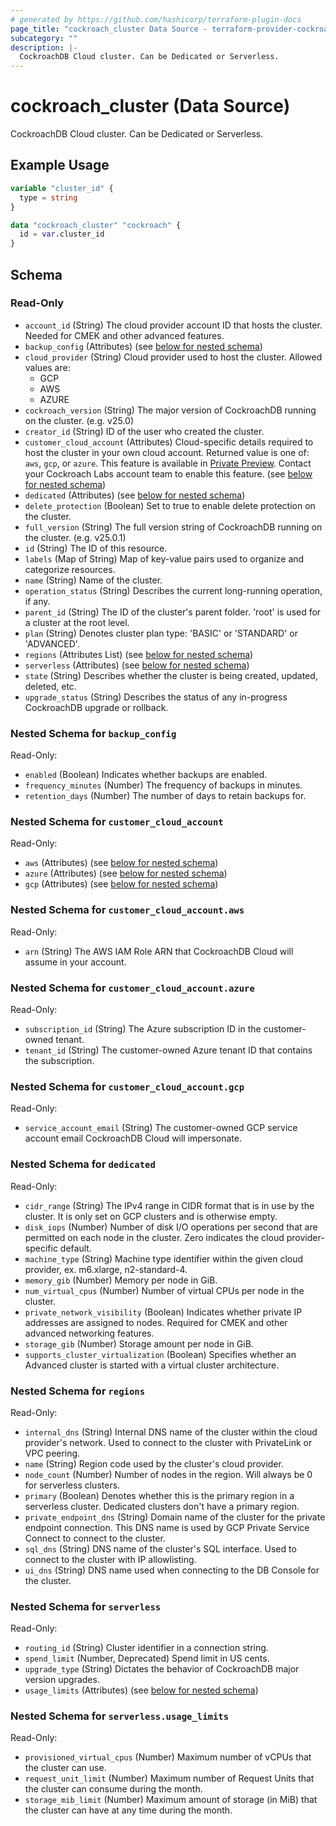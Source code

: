 ```yaml
---
# generated by https://github.com/hashicorp/terraform-plugin-docs
page_title: "cockroach_cluster Data Source - terraform-provider-cockroach"
subcategory: ""
description: |-
  CockroachDB Cloud cluster. Can be Dedicated or Serverless.
---
```


# cockroach_cluster (Data Source)

CockroachDB Cloud cluster. Can be Dedicated or Serverless.

## Example Usage

```terraform
variable "cluster_id" {
  type = string
}

data "cockroach_cluster" "cockroach" {
  id = var.cluster_id
}
```

<!-- schema generated by tfplugindocs -->
## Schema

### Read-Only

- `account_id` (String) The cloud provider account ID that hosts the cluster. Needed for CMEK and other advanced features.
- `backup_config` (Attributes) (see [below for nested schema](#nestedatt--backup_config))
- `cloud_provider` (String) Cloud provider used to host the cluster. Allowed values are:
  * GCP
  * AWS
  * AZURE
- `cockroach_version` (String) The major version of CockroachDB running on the cluster. (e.g. v25.0)
- `creator_id` (String) ID of the user who created the cluster.
- `customer_cloud_account` (Attributes) Cloud-specific details required to host the cluster in your own cloud account. Returned value is one of: `aws`, `gcp`, or `azure`. This feature is available in [Private Preview](https://www.cockroachlabs.com/docs/stable/cockroachdb-feature-availability). Contact your Cockroach Labs account team to enable this feature. (see [below for nested schema](#nestedatt--customer_cloud_account))
- `dedicated` (Attributes) (see [below for nested schema](#nestedatt--dedicated))
- `delete_protection` (Boolean) Set to true to enable delete protection on the cluster.
- `full_version` (String) The full version string of CockroachDB running on the cluster. (e.g. v25.0.1)
- `id` (String) The ID of this resource.
- `labels` (Map of String) Map of key-value pairs used to organize and categorize resources.
- `name` (String) Name of the cluster.
- `operation_status` (String) Describes the current long-running operation, if any.
- `parent_id` (String) The ID of the cluster's parent folder. 'root' is used for a cluster at the root level.
- `plan` (String) Denotes cluster plan type: 'BASIC' or 'STANDARD' or 'ADVANCED'.
- `regions` (Attributes List) (see [below for nested schema](#nestedatt--regions))
- `serverless` (Attributes) (see [below for nested schema](#nestedatt--serverless))
- `state` (String) Describes whether the cluster is being created, updated, deleted, etc.
- `upgrade_status` (String) Describes the status of any in-progress CockroachDB upgrade or rollback.

<a id="nestedatt--backup_config"></a>
### Nested Schema for `backup_config`

Read-Only:

- `enabled` (Boolean) Indicates whether backups are enabled.
- `frequency_minutes` (Number) The frequency of backups in minutes.
- `retention_days` (Number) The number of days to retain backups for.


<a id="nestedatt--customer_cloud_account"></a>
### Nested Schema for `customer_cloud_account`

Read-Only:

- `aws` (Attributes) (see [below for nested schema](#nestedatt--customer_cloud_account--aws))
- `azure` (Attributes) (see [below for nested schema](#nestedatt--customer_cloud_account--azure))
- `gcp` (Attributes) (see [below for nested schema](#nestedatt--customer_cloud_account--gcp))

<a id="nestedatt--customer_cloud_account--aws"></a>
### Nested Schema for `customer_cloud_account.aws`

Read-Only:

- `arn` (String) The AWS IAM Role ARN that CockroachDB Cloud will assume in your account.


<a id="nestedatt--customer_cloud_account--azure"></a>
### Nested Schema for `customer_cloud_account.azure`

Read-Only:

- `subscription_id` (String) The Azure subscription ID in the customer-owned tenant.
- `tenant_id` (String) The customer-owned Azure tenant ID that contains the subscription.


<a id="nestedatt--customer_cloud_account--gcp"></a>
### Nested Schema for `customer_cloud_account.gcp`

Read-Only:

- `service_account_email` (String) The customer-owned GCP service account email CockroachDB Cloud will impersonate.



<a id="nestedatt--dedicated"></a>
### Nested Schema for `dedicated`

Read-Only:

- `cidr_range` (String) The IPv4 range in CIDR format that is in use by the cluster. It is only set on GCP clusters and is otherwise empty.
- `disk_iops` (Number) Number of disk I/O operations per second that are permitted on each node in the cluster. Zero indicates the cloud provider-specific default.
- `machine_type` (String) Machine type identifier within the given cloud provider, ex. m6.xlarge, n2-standard-4.
- `memory_gib` (Number) Memory per node in GiB.
- `num_virtual_cpus` (Number) Number of virtual CPUs per node in the cluster.
- `private_network_visibility` (Boolean) Indicates whether private IP addresses are assigned to nodes. Required for CMEK and other advanced networking features.
- `storage_gib` (Number) Storage amount per node in GiB.
- `supports_cluster_virtualization` (Boolean) Specifies whether an Advanced cluster is started with a virtual cluster architecture.


<a id="nestedatt--regions"></a>
### Nested Schema for `regions`

Read-Only:

- `internal_dns` (String) Internal DNS name of the cluster within the cloud provider's network. Used to connect to the cluster with PrivateLink or VPC peering.
- `name` (String) Region code used by the cluster's cloud provider.
- `node_count` (Number) Number of nodes in the region. Will always be 0 for serverless clusters.
- `primary` (Boolean) Denotes whether this is the primary region in a serverless cluster. Dedicated clusters don't have a primary region.
- `private_endpoint_dns` (String) Domain name of the cluster for the private endpoint connection. This DNS name is used by GCP Private Service Connect to connect to the cluster.
- `sql_dns` (String) DNS name of the cluster's SQL interface. Used to connect to the cluster with IP allowlisting.
- `ui_dns` (String) DNS name used when connecting to the DB Console for the cluster.


<a id="nestedatt--serverless"></a>
### Nested Schema for `serverless`

Read-Only:

- `routing_id` (String) Cluster identifier in a connection string.
- `spend_limit` (Number, Deprecated) Spend limit in US cents.
- `upgrade_type` (String) Dictates the behavior of CockroachDB major version upgrades.
- `usage_limits` (Attributes) (see [below for nested schema](#nestedatt--serverless--usage_limits))

<a id="nestedatt--serverless--usage_limits"></a>
### Nested Schema for `serverless.usage_limits`

Read-Only:

- `provisioned_virtual_cpus` (Number) Maximum number of vCPUs that the cluster can use.
- `request_unit_limit` (Number) Maximum number of Request Units that the cluster can consume during the month.
- `storage_mib_limit` (Number) Maximum amount of storage (in MiB) that the cluster can have at any time during the month.
